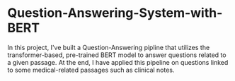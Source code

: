 # Question-Answering-System-with-BERT
In this project, I've built a Question-Answering pipline that utilizes the transformer-based, pre-trained BERT model to answer questions related to a given passage. At the end, I have applied this pipeline on questions linked to some medical-related passages such as clinical notes.
